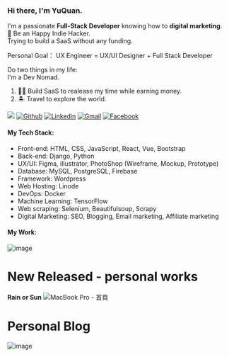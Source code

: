 ### Hi there, I'm YuQuan.
I'm a passionate **Full-Stack Developer** knowing how to **digital marketing**.  
🍻 Be an Happy Indie Hacker.  
Trying to build a SaaS without any funding.  

Personal Goal： UX Engineer = UX/UI Designer + Full Stack Developer  

Do two things in my life:  
I'm a Dev Nomad.
1. 👨‍💻 Build SaaS to realease my time while earning money.
2. 🏝️ Travel to explore the world.

![](https://komarev.com/ghpvc/?username=russquan)
[![Github](https://img.shields.io/badge/-Github-000?style=flat&logo=Github&logoColor=white)](https://github.com/russquan)
[![Linkedin](https://img.shields.io/badge/-LinkedIn-blue?style=flat&logo=Linkedin&logoColor=white)](https://www.linkedin.com/in/yuquan-ou-a38597199/)
[![Gmail](https://img.shields.io/badge/-Gmail-c14438?style=flat&logo=Gmail&logoColor=white)](mailto:imyq.ou@gmail.com)
[![Facebook](https://img.shields.io/badge/-facebook-3871c1?style=flat&logo=Facebook&logoColor=white)](https://www.facebook.com/f123006)


#### My Tech Stack:

- Front-end: HTML, CSS, JavaScript, React, Vue, Bootstrap
- Back-end: Django, Python
- UX/UI: Figma, illustrator, PhotoShop (Wireframe, Mockup, Prototype)
- Database: MySQL, PostgreSQL, Firebase
- Framework: Wordpress
- Web Hosting: Linode
- DevOps: Docker
- Machine Learning: TensorFlow
- Web scraping: Selenium, Beautifulsoup, Scrapy
- Digital Marketing: SEO, Blogging, Email marketing, Affiliate marketing

#### My Work:
![image](https://user-images.githubusercontent.com/38601123/125105600-35e7a800-e111-11eb-8f44-cabaa38f60be.png)

# New Released - personal works
**Rain or Sun**
![MacBook Pro - 首頁](https://user-images.githubusercontent.com/38601123/136381249-4ac58030-77ae-4dd7-867a-b763b6afbe4d.png)

# Personal Blog
![image](https://user-images.githubusercontent.com/38601123/136391303-aabcc7d6-fc55-4f3f-b5a6-391265c16a61.png)

